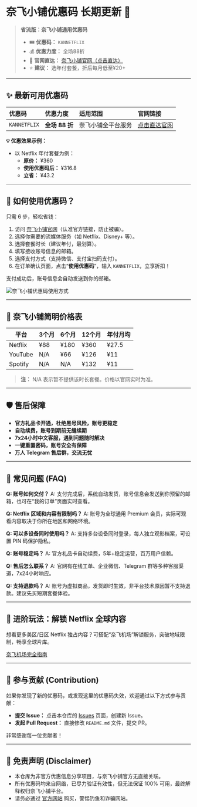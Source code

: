 # 奈飞小铺优惠码 长期更新 🚀

> **省流版：奈飞小铺通用优惠码**
>
> - 🎟️ **优惠码：** `KANNETFLIX`
> - 💰 **优惠力度：** 全场88折
> - 🔗 **官网直达：** [奈飞小铺官网（点击直达）](https://kannetflix.com/go_ihezu)
> - ⭐ **建议：** 选年付套餐，折后每月低至¥20+

---

## ✨ 最新可用优惠码

| 优惠码 | 优惠力度 | 适用范围 | 官网链接 |
| :--- | :--- | :--- | :--- |
| `KANNETFLIX` | **全场 88 折** | 奈飞小铺全平台服务 | [点击直达官网](https://kannetflix.com/go_ihezu) |

**💡 优惠效果示例：**
- 以 Netflix 年付套餐为例：
  - **原价：** ¥360
  - **使用优惠码后：** ¥316.8
  - **立省：** ¥43.2

---

## 🤔 如何使用优惠码？

只需 6 步，轻松省钱：

1. 访问 [奈飞小铺官网](https://kannetflix.com/go_ihezu)（认准官方链接，防止被骗）。
2. 选择你需要的流媒体服务（如 Netflix、Disney+ 等）。
3. 选择套餐时长（建议年付，最划算）。
4. 填写接收账号信息的邮箱。
5. 选择支付方式（支持微信、支付宝扫码支付）。
6. 在订单确认页面，点击“**使用优惠码**”，输入 `KANNETFLIX`，立享折扣！

支付成功后，账号信息会自动发送到你的邮箱。

![奈飞小铺优惠码使用方式](/code.avif)

---

## 💸 奈飞小铺简明价格表

| 平台      | 3个月   | 6个月   | 12个月  | 年付月均 |
| --------- | ------- | ------- | ------- | -------- |
| Netflix   | ¥88     | ¥180    | ¥360    | ¥27.5    |
| YouTube   | N/A     | ¥66     | ¥126    | ¥11      |
| Spotify   | N/A     | N/A     | ¥132    | ¥11      |

> **注：** N/A 表示暂不提供该时长套餐。价格以官网实时为准。

---

## 🛡️ 售后保障

- **官方礼品卡开通，杜绝黑号风险，账号更稳定**
- **自动续费，账号到期前无缝续期**
- **7x24小时中文客服，遇到问题随时解决**
- **一键重置密码，账号安全有保障**
- **万人 Telegram 售后群，交流无忧**

---

## 🙋 常见问题 (FAQ)

**Q: 账号如何交付？**
A: 支付完成后，系统自动发货，账号信息会发送到你预留的邮箱，也可在“我的订单”页面实时查看。

**Q: Netflix 区域和内容有限制吗？**
A: 账号为全球通用 Premium 会员，实际可观看内容取决于你所在地区和网络环境。

**Q: 可以多设备同时使用吗？**
A: 支持多台设备同时登录，每人独立观影档案，可设置 PIN 码保护隐私。

**Q: 账号稳定吗？**
A: 官方礼品卡自动续费，5年+稳定运营，百万用户信赖。

**Q: 售后怎么联系？**
A: 官网有在线工单、企业微信、Telegram 群等多种客服渠道，7x24小时响应。

**Q: 支持退款吗？**
A: 账号为虚拟商品，发货即时生效，非平台技术原因暂不支持退款。建议先买短期套餐体验。

---

## 🚀 进阶玩法：解锁 Netflix 全球内容

想看更多美区/日区 Netflix 独占内容？可搭配“奈飞机场”解锁服务，突破地域限制，畅享全球片库。

[奈飞机场完全指南](https://kannetflix.com/proxy/)

---

## 💖 参与贡献 (Contribution)

如果你发现了新的优惠码，或发现这里的优惠码失效，欢迎通过以下方式参与贡献：

- **提交 Issue：** 点击本仓库的 [Issues](https://github.com/codertesla/xiaopu/issues) 页面，创建新 Issue。
- **发起 Pull Request：** 直接修改 `README.md` 文件，提交 PR。

非常感谢每一位贡献者！

---

## 📜 免责声明 (Disclaimer)

- 本仓库为非官方优惠信息分享项目，与奈飞小铺官方无直接关联。
- 所有优惠码均来自网络，已尽力验证有效性，但无法保证 100% 可用，最终解释权归奈飞小铺平台。
- 请务必通过 [官方网站](https://kannetflix.com/go_ihezu) 购买，警惕钓鱼和诈骗网站。
